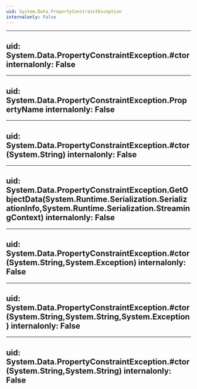 ```yaml
---
uid: System.Data.PropertyConstraintException
internalonly: False
---
```


---
uid: System.Data.PropertyConstraintException.#ctor
internalonly: False
---

---
uid: System.Data.PropertyConstraintException.PropertyName
internalonly: False
---

---
uid: System.Data.PropertyConstraintException.#ctor(System.String)
internalonly: False
---

---
uid: System.Data.PropertyConstraintException.GetObjectData(System.Runtime.Serialization.SerializationInfo,System.Runtime.Serialization.StreamingContext)
internalonly: False
---

---
uid: System.Data.PropertyConstraintException.#ctor(System.String,System.Exception)
internalonly: False
---

---
uid: System.Data.PropertyConstraintException.#ctor(System.String,System.String,System.Exception)
internalonly: False
---

---
uid: System.Data.PropertyConstraintException.#ctor(System.String,System.String)
internalonly: False
---
